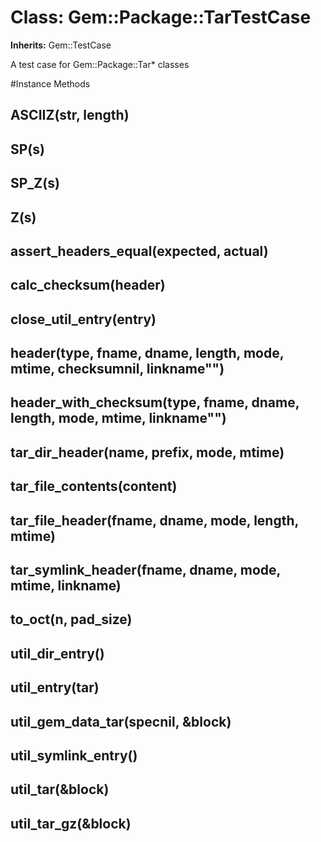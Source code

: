 # Class: Gem::Package::TarTestCase
**Inherits:** Gem::TestCase
    

A test case for Gem::Package::Tar* classes



#Instance Methods
## ASCIIZ(str, length) [](#method-i-ASCIIZ)

## SP(s) [](#method-i-SP)

## SP_Z(s) [](#method-i-SP_Z)

## Z(s) [](#method-i-Z)

## assert_headers_equal(expected, actual) [](#method-i-assert_headers_equal)

## calc_checksum(header) [](#method-i-calc_checksum)

## close_util_entry(entry) [](#method-i-close_util_entry)

## header(type, fname, dname, length, mode, mtime, checksumnil, linkname"") [](#method-i-header)

## header_with_checksum(type, fname, dname, length, mode, mtime, linkname"") [](#method-i-header_with_checksum)

## tar_dir_header(name, prefix, mode, mtime) [](#method-i-tar_dir_header)

## tar_file_contents(content) [](#method-i-tar_file_contents)

## tar_file_header(fname, dname, mode, length, mtime) [](#method-i-tar_file_header)

## tar_symlink_header(fname, dname, mode, mtime, linkname) [](#method-i-tar_symlink_header)

## to_oct(n, pad_size) [](#method-i-to_oct)

## util_dir_entry() [](#method-i-util_dir_entry)

## util_entry(tar) [](#method-i-util_entry)

## util_gem_data_tar(specnil, &block) [](#method-i-util_gem_data_tar)

## util_symlink_entry() [](#method-i-util_symlink_entry)

## util_tar(&block) [](#method-i-util_tar)

## util_tar_gz(&block) [](#method-i-util_tar_gz)


